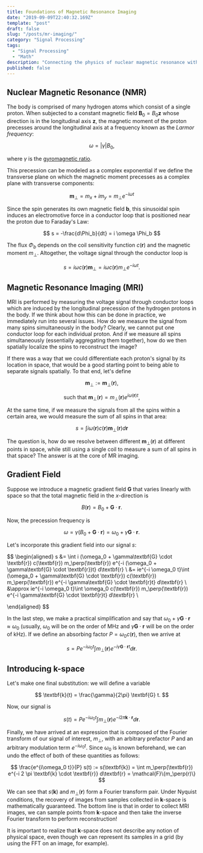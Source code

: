 ```yaml
---
title: Foundations of Magnetic Resonance Imaging
date: "2019-09-09T22:40:32.169Z"
template: "post"
draft: false
slug: "/posts/mr-imaging/"
category: "Signal Processing"
tags:
  - "Signal Processing"
  - "Math"
description: "Connecting the physics of nuclear magnetic resonance with MRI."
published: false
---
```


## Nuclear Magnetic Resonance (NMR)
The body is comprised of many hydrogen atoms which consist of a single proton. When subjected to a constant magnetic field $\textbf{B}_0 = B_0 \textbf{z}$ whose direction is in the longitudinal axis $\textbf{z}$, the magnetic moment of the proton precesses around the longitudinal axis at a frequency known as the *Larmor frequency*:

$$
\omega = |\gamma| B_0,
$$

where $\gamma$ is the [gyromagnetic ratio](https://en.wikipedia.org/wiki/Gyromagnetic_ratio).

This precession can be modeled as a complex exponential if we define the transverse plane on which the magnetic moment precesses as a complex plane with transverse components:

$$
\textbf{m}_\perp = m_x + im_y = m_\perp e^{-i \omega t}
$$

Since the spin generates its own magnetic field $\textbf{b}$, this sinusoidal spin induces an electromotive force in a conductor loop that is positioned near the proton due to Faraday's Law:

$$
s = -\frac{d\Phi_b}{dt} = i \omega \Phi_b
$$

The flux $\Phi_b$ depends on the coil sensitivity function $c(\textbf{r})$ and the magnetic moment $m_\perp$. Altogether, the voltage signal through the conductor loop is

$$
s = i \omega c(\textbf{r}) \textbf{m}_\perp = i \omega c(\textbf{r}) m_\perp e^{-i \omega t}.
$$

## Magnetic Resonance Imaging (MRI)
MRI is performed by measuring the voltage signal through conductor loops which are induced by the longitudinal precession of the hydrogen protons in the body. If we think about how this can be done in practice, we immediately run into several issues. How do we measure the signal from many spins simultaneously in the body? Clearly, we cannot put one conductor loop for each individual proton. And if we measure all spins simultaneously (essentially aggregating them together), how do we then spatially localize the spins to reconstruct the image? 

If there was a way that we could differentiate each proton's signal by its location in space, that would be a good starting point to being able to separate signals spatially. To that end, let's define

$$
\textbf{m}_\perp := \textbf{m}_\perp(\textbf{r}),
$$

$$
\text{     such that     } \textbf{m}_\perp(\textbf{r}) = m_\perp(\textbf{r})e^{i\omega(\textbf{r})t},
$$

At the same time, if we measure the signals from all the spins within a certain area, we would measure the sum of all spins in that area:

$$
s = \int i \omega(\textbf{r}) c(\textbf{r}) \textbf{m}_\perp(\textbf{r}) d\textbf{r}
$$

The question is, how do we resolve between different $\textbf{m}_\perp(\textbf{r})$ at different points in space, while still using a single coil to measure a sum of all spins in that space? The answer is at the core of MR imaging.

## Gradient Field
Suppose we introduce a magnetic gradient field $\textbf{G}$ that varies linearly with space so that the total magnetic field in the $x$-direction is

$$
B(\textbf{r}) = B_0 + \textbf{G} \cdot \textbf{r}.
$$

Now, the precession frequency is

$$
\omega = \gamma(B_0 +\textbf{G} \cdot \textbf{r}) = \omega_0 + \gamma\textbf{G} \cdot \textbf{r}.
$$

Let's incorporate this gradient field into our signal $s$:

$$
\begin{aligned}
s &= \int i (\omega_0 + \gamma\textbf{G} \cdot \textbf{r}) c(\textbf{r}) m_\perp(\textbf{r}) e^{-i (\omega_0 + \gamma\textbf{G} \cdot \textbf{r})t} d\textbf{r} \\
  &= ie^{-i \omega_0 t}\int (\omega_0 + \gamma\textbf{G} \cdot \textbf{r}) c(\textbf{r}) m_\perp(\textbf{r}) e^{-i \gamma\textbf{G} \cdot \textbf{r}t} d\textbf{r} \\
  &\approx ie^{-i \omega_0 t}\int \omega_0 c(\textbf{r}) m_\perp(\textbf{r}) e^{-i \gamma\textbf{G} \cdot \textbf{r}t} d\textbf{r} \\

\end{aligned}
$$

In the last step, we make a practical simplification and say that $\omega_0 + \gamma \textbf{G} \cdot \textbf{r} \approx \omega_0$ (usually, $\omega_0$ will be on the order of MHz and $\gamma \textbf{G} \cdot \textbf{r}$ will be on the order of kHz). If we define an absorbing factor $P = \omega_0 c(\textbf{r})$, then we arrive at 

$$
s = Pe^{-i \omega_0 t} \int m_\perp(\textbf{r}) e^{-i \gamma \textbf{G} \cdot \textbf{r} t} d\textbf{r}.
$$

## Introducing $\textbf{k}$-space
Let's make one final substitution: we will define a variable 

$$
\textbf{k}(t) = \frac{\gamma}{2\pi} \textbf{G} t.
$$

Now, our signal is

$$
s(t) = Pe^{-i \omega_0 t} \int m_\perp(\textbf{r}) e^{-i 2 \pi \textbf{k} \cdot \textbf{r}} d\textbf{r}.
$$

Finally, we have arrived at an expression that is composed of the Fourier transform of our signal of interest, $m_\perp$, with an arbitrary prefactor $P$ and an arbitrary modulation term $e^{-i\omega_0 t}$. Since $\omega_0$ is known beforehand, we can undo the effect of both of these quantities as follows:

$$
\frac{e^{i\omega_0 t}}{P} s(t) := s(\textbf{k}) = \int m_\perp(\textbf{r}) e^{-i 2 \pi \textbf{k} \cdot \textbf{r}} d\textbf{r} = \mathcal{F}\{m_\perp(r)\}
$$

We can see that $s(\textbf{k})$ and $m_\perp(\textbf{r})$ form a Fourier transform pair. Under Nyquist conditions, the recovery of images from samples collected in $\textbf{k}$-space is mathematically guaranteed. The bottom line is that in order to collect MRI images, we can sample points from $\textbf{k}$-space and then take the inverse Fourier transform to perform reconstruction!

It is important to realize that $\textbf{k}$-space does not describe any notion of physical space, even though we can represent its samples in a grid (by using the FFT on an image, for example). 
